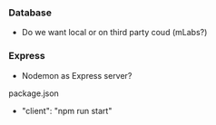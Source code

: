### Database
* Do we want local or on third party coud (mLabs?)

### Express
* Nodemon as Express server?

package.json
* "client": "npm run start"
